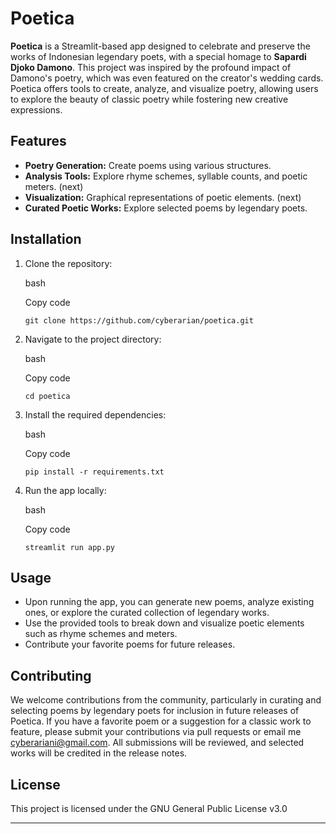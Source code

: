 Poetica
=======

**Poetica** is a Streamlit-based app designed to celebrate and preserve the works of Indonesian legendary poets, with a special homage to **Sapardi Djoko Damono**. This project was inspired by the profound impact of Damono's poetry, which was even featured on the creator's wedding cards. Poetica offers tools to create, analyze, and visualize poetry, allowing users to explore the beauty of classic poetry while fostering new creative expressions.

Features
--------

-   **Poetry Generation:** Create poems using various structures.
-   **Analysis Tools:** Explore rhyme schemes, syllable counts, and poetic meters. (next)
-   **Visualization:** Graphical representations of poetic elements. (next)
-   **Curated Poetic Works:** Explore selected poems by legendary poets.

Installation
------------

1.  Clone the repository:

    bash

    Copy code

    `git clone https://github.com/cyberarian/poetica.git`

2.  Navigate to the project directory:

    bash

    Copy code

    `cd poetica`

3.  Install the required dependencies:

    bash

    Copy code

    `pip install -r requirements.txt`

4.  Run the app locally:

    bash

    Copy code

    `streamlit run app.py`

Usage
-----

-   Upon running the app, you can generate new poems, analyze existing ones, or explore the curated collection of legendary works.
-   Use the provided tools to break down and visualize poetic elements such as rhyme schemes and meters.
-   Contribute your favorite poems for future releases.

Contributing
------------

We welcome contributions from the community, particularly in curating and selecting poems by legendary poets for inclusion in future releases of Poetica. If you have a favorite poem or a suggestion for a classic work to feature, please submit your contributions via pull requests or email me cyberariani@gmail.com. All submissions will be reviewed, and selected works will be credited in the release notes.

License
-------

This project is licensed under the GNU General Public License v3.0
* * * * *

